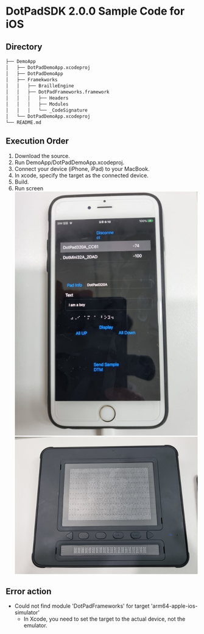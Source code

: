 # DotPadSDK 2.0.0 Sample Code for iOS

## Directory
```
├── DemoApp
│   ├── DotPadDemoApp.xcodeproj
│   ├── DotPadDemoApp
│   ├── Framekworks
│   │   ├── BrailleEngine
│   │   ├── DotPadFrameworks.framework
│   │   │   ├── Headers
│   │   │   ├── Modules
│   │   │   └── _CodeSignature
│   └── DotPadDemoApp.xcodeproj
└── README.md
```

## Execution Order
1. Download the source.
2. Run DemoApp/DotPadDemoApp.xcodeproj.
3. Connect your device (iPhone, iPad) to your MacBook.
4. In xcode, specify the target as the connected device.
5. Build. 
6. Run screen
   ![iPhone](images/iphone.jpg)
   ![Dot Pad](images/dotpad.jpg)

## Error action
* Could not find module 'DotPadFrameworks' for target 'arm64-apple-ios-simulator' 
  - In Xcode, you need to set the target to the actual device, not the emulator.

